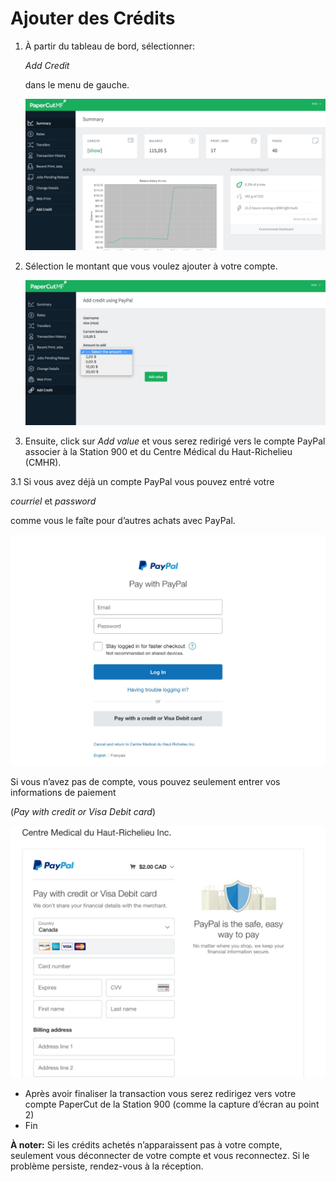 # Ajouter des Crédits

1. À partir du tableau de bord, sélectionner:

   _Add Credit_

    dans le menu de gauche.

   ![](../.gitbook/assets/capture-de-cran-2018-02-28-a-18.09.25.jpg)

2. Sélection le montant que vous voulez ajouter à votre compte.

   ![](../.gitbook/assets/capture-de-cran-2018-02-28-a-18.10.57.jpg)

3. Ensuite, click sur _Add value_ et vous serez redirigé vers le compte PayPal associer à la Station 900 et du Centre Médical du Haut-Richelieu \(CMHR\).

3.1 Si vous avez déjà un compte PayPal vous pouvez entré votre

_courriel_ et _password_

 comme vous le faîte pour d’autres achats avec PayPal.

![](../.gitbook/assets/capture-de-cran-2018-02-28-a-18.20.04.jpg)

Si vous n’avez pas de compte, vous pouvez seulement entrer vos informations de paiement 

\(_Pay with credit or Visa Debit card_\)



![](../.gitbook/assets/capture-de-cran-2018-02-28-a-18.22.29.jpg)

* Après avoir finaliser la transaction vous serez redirigez vers votre compte PaperCut de la Station 900 \(comme la capture d’écran au point 2\)
* Fin

**À noter:** Si les crédits achetés n’apparaissent pas à votre compte, seulement vous déconnecter de votre compte et vous reconnectez. Si le problème persiste, rendez-vous à la réception.

